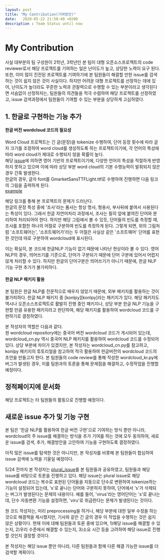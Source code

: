 ```yaml
---
layout: post
title: "My Contribution(기여방안)"
date:   2020-05-22 21:50:40 +0200
description : Team Status until now
---
```


# My Contribution

사실 대부분의 팀 구성원이 2학년, 3학년인 본 팀이 대형 오픈소스프로젝트의 code reviewer로서 해당 프로젝트를 기여하는 일은 난이도가 높고, 상당한 노력이 요구 된다.
또한, 이미 많이 진전된 프로젝트를 기여하기에 본 팀원들이 해결할 만한 issue를 검색하는 것이 쉽지 않은 것이 사실이다.
하지만 어려운 대형 프로젝트를 선정하는 데에 있어, 난이도가 높더라도 꾸준한 노력과 관찰력으로 수행할 수 있는 부분이라고 생각된다면 서슴없이 선정하자는,
팀원들의 의견들을 적극 수렴하여 해당 프로젝트를 선정하였고, issue 검색과정에서 팀원들이 기여할 수 있는 부분을 상당하게 고심하였다.

## 1. 한글로 구현하는 기능 추가

#### 한글 버전 wordcloud 코드의 필요성
Word Cloud 프로젝트는 긴 글(문장)을 tokenize 수행하여, 단어 등장 횟수에 따라 글자 크기를 조정하여 word cloud를 생성하도록 하는 프로젝트이기에,
각 언어의 특성에 따라 word cloud가 제대로 수행되지 않을 확률이 높다.<br>
해당 [issue][issue1]에 의하면 영어 기반의 프로젝트이기에,
다양한 언어의 특성을 적절하게 반영하지 못하고 있으며 이에 따라 상당 부분 word cloud의 기본 수행능력이 발휘되지 않은 경우 간혹 발생한다.<br>
한글의 경우, 글자 font를 GmarketSansTTFLight.ttf로 수행하여 진행하면
다음 링크의 그림을 출력하게 된다.<br>
[example][example1] <br>

해당 링크를 통해 본 프로젝트의 문제가 드러난다.<br>
한글의 문장 특성 중에 '조사'라는 품사는 항상 명사, 형용사, 부사뒤에 붙여서 사용된다는 특성이 있다.
그래서 한글 자연어처리 과정에서, 조사는 필히 앞에 붙여진 단어와 분리하여 처리되어야 한다.
하지만 해당 그림에서 볼 수 있듯, 단어들의 빈도를 측정할 때, 조사를 포함한 하나의 어절로 구분하여 빈도를 측정하게 된다.
그렇게 되면, 위의 그림처럼 '소프트웨어는', '소프트웨어가'라는 두 어절은 사실상 같은 '소프트웨어' 단어를 표현한 것인데
따로 구분하여 wordcloud에 표시된다.<br>

이는 확실히, 본 코드에 한글NLP 기능이 없기 때문에 나타난 현상이라 볼 수 있다.
영어 NLP의 경우, 띄어쓰기를 기준으로, 단어가 구분되기 때문에 단어 구분에 있어서 어렵지 않게 처리할 수 있다.
하지만 한글의 단어구분은 띄어쓰기가 아니기 때문에, 한글 NLP 기능 구현 추가가 불가피하다.

#### 한글 NLP 패키지 활용
본 팀원은 한글 NLP를 전문적으로 배우지 않았기 때문에, 외부 패키지를 활용하는 것이 불가피하다.
한글 NLP 패키지 중 [konlpy][konlpy]라는 패키지가 있다.
해당 패키지도 역시나 오픈소스프로젝트로 활발히 진행 중인 패키지나, 상당 부분 한글 NLP 기능을 구현할 만큼 유용한 패키지라고 판단하여,
해당 패키지를 활용하여 wordcloud 코드를 구현하기로 결정하였다.<br>

본 작성자의 역할은 다음과 같다.<br>
원 wordcloud repository에는 중국어 버전 wordcloud 코드가 게시되어 있는데, wordcloud_cn.py 역시 중국어 NLP 패키지를 활용하여 wordcloud 코드를 수정되어 있다.
상당 부분에 차이가 있겠지만, 본 작성자는 wordcloud_cn.py를 참고하고, konlpy 패키지의 튜토리얼을 참고하여 적극 활용하여 한글버전의 wordcloud 코드의 초안을 만들고자 한다.
본 팀원들의 code review를 통해 작성한 wordcloud_kr.py에 버그가 발생된 경우, 이를 팀원과의 토론을 통해 문제점을 해결하고, 수정작업을 진행할 예정이다.

## 정적페이지에 문서화

해당 프로젝트는 타 팀원들의 활동으로 진행할 예정이다.

## 새로운 issue 추가 및 기능 구현
본 팀은 '한글 NLP를 활용하여 한글 버전 구현'으로 기여하는 방식 뿐만 아니라, wordcloud의 주 issue를 해결하는 방식을 추가 기여를 하는 것에 모두 동의하여, 새로운 issue를 검색, 추가, 해결방안을 고안하여 기능을 구현하도록 결정하였다.<br>

아직 많은 issue를 탐색한 것은 아니지만,
본 작성자를 비롯해 본 팀원들이 합심하여 issue 검색에 노력을 기울일 예정이다.

5/24 전까지
본 작성자는 [plural_issue][issue2]를 본 팀원들과 공유하였고, 팀원들과 해당 issue를 바탕으로 토론을 진행하고 있다.
해당 issue는 plural issue로 해당 wordcloud 코드는 복수로 표현된 단어들을 자동으로 단수로 변환하여 tokenize하는 기능이 설정되어 있는데,
's'로 끝나는 단어와 구분하지 못하여, 단어에서 's'가 삭제되는 버그가 발생된다는 문제의 내용이다.
예를 들어, 'virus'라는 영어단어는 's'로 끝나는데, 단수 자동변환 기능을 설정하면, 'viru'로 취급한다는 문제가 발생된다는 것이다.

원 코드 작성자는, 미리 preprocessing을 하거나, 해당 부분에 대한 일부 수정을 하는 것으로 해결책을 제시했지만, 기사와 같은 긴 글의 경우 이 작업을 수행하는 것은 쉽지 않은 상황이다. 현재 이에 대해 팀원들과 토론 중에 있으며, 1)해당 issue를 해결할 수 있는지, 2)우리 수준에서 해결할 수 있는지, 3)소요 시간 등을 고려하여 해당 issue로 진행할 것인지 결정할 것이다.

본 작성자는 해당 issue 뿐만 아니라, 다른 팀원들과 함께 다른 해결 가능한 issue를 더 검색할 계획이다.

[issue1]: https://github.com/amueller/word_cloud/issues/238
[example1]: https://github.com/davidshyn1/davidshyn1.github.io/blob/master/assets/img/word_cloud%ED%95%9C%EA%B8%80%EB%B2%84%EC%A0%84.png
[issue2]: https://github.com/20-1-SKKU-OSS/2020-1-OSS-5/issues/2
